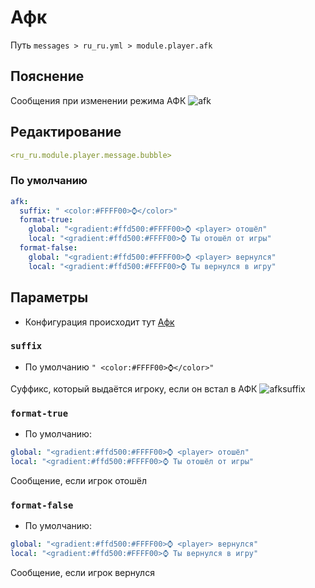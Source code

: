 # Афк
Путь `messages > ru_ru.yml > module.player.afk`

## Пояснение
Сообщения при изменении режима АФК
![afk](/afkglobalmessage.png)

## Редактирование
```yaml
<ru_ru.module.player.message.bubble>
```

### По умолчанию
```yaml
afk:
  suffix: " <color:#FFFF00>⌚</color>"
  format-true:
    global: "<gradient:#ffd500:#FFFF00>⌚ <player> отошёл"
    local: "<gradient:#ffd500:#FFFF00>⌚ Ты отошёл от игры"
  format-false:
    global: "<gradient:#ffd500:#FFFF00>⌚ <player> вернулся"
    local: "<gradient:#ffd500:#FFFF00>⌚ Ты вернулся в игру"
```

## Параметры

- Конфигурация происходит тут [Афк](/ru/config/module/player/afk/)

### `suffix`
- По умолчанию `" <color:#FFFF00>⌚</color>"`

Суффикс, который выдаётся игроку, если он встал в АФК
![afksuffix](/afksuffix.png)

### `format-true`
- По умолчанию:
```yaml
global: "<gradient:#ffd500:#FFFF00>⌚ <player> отошёл"
local: "<gradient:#ffd500:#FFFF00>⌚ Ты отошёл от игры"
```

Сообщение, если игрок отошёл

### `format-false`
- По умолчанию:
```yaml
global: "<gradient:#ffd500:#FFFF00>⌚ <player> вернулся"
local: "<gradient:#ffd500:#FFFF00>⌚ Ты вернулся в игру"
```

Сообщение, если игрок вернулся